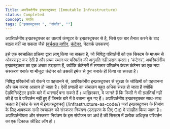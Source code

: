 ```yaml
---
Title: अपरिवर्तनीय इन्फ्रा़स्ट्रक्चर (Immutable Infrastructure)
status: Completed
concept: संपत्ति
tags: ["इन्फ्रा़स्ट्रक्चर ", "संपत्ति", ""]
---
```


अपरिवर्तनीय इन्फ्रा़स्ट्रक्चर का तात्पर्य कंप्यूटर के इन्फ्रा़स्ट्रक्चर से है, 
जिसे एक बार तैनात करने के बाद बदला नहीं जा सकता जैसे 
([वर्चुअल मशीन](/वर्चुअल-मशीन/), [कंटेनर](/कंटेनर/), नेटवर्क उपकरण)

इसे एक स्वचालित प्रक्रिया द्वारा लागू किया जा सकता है, 
जो निषिद्ध परिवर्तनों को एक सिस्टम के माध्यम से ओवरराइट कर देती है
और प्रथम स्थान पर परिवर्तन की अनुमति नहीं प्रदान करता।
'कंटेनर', अपरिवर्तनीय इन्फ्रा़स्ट्रक्चर का एक अच्छा उदाहरण हैं,
क्योंकि कंटेनरों में लगातार परिवर्तन केवल कंटेनर का एक नया संस्करण 
बनाके या मौजूदा कंटेनर को उसकी इमेज से पुनः बनाके ही किया जा सकता है।

निषिद्ध परिवर्तनों को रोकने या पहचानने से, अपरिवर्तनीय इन्फ्रा़स्ट्रक्चर से सुरक्षा के जोखिमों को पहचानना और कम करना आसान हो जाता है।
ऐसी प्रणाली का संचालन बहुत अधिक सरल हो जाता है क्योंकि ऐडमिनिस्ट्रेटर इसके बारे में धारणाएँ बना सकते हैं।
आख़िरकार, वे जानते हैं कि किसी ने भी ग़लतियाँ नहीं की है या वे परिवर्तन नहीं हुए हैं जिनके बारे में वे बताना भूल गए हैं।
अपरिवर्तनीय इन्फ्रा़स्ट्रक्चर साथ-साथ चलता है [कोड के रूप में इन्फ्रा़स्ट्रक्चर] (/infrastructure-as-code/)
जहां इन्फ्रा़स्ट्रक्चर के निर्माण के लिए आवश्यक सभी स्वचालन को संस्करण नियंत्रण (उदाहरण के लिए Git) में संग्रहीत किया जाता है।
अपरिवर्तनीयता और संस्करण नियंत्रण के इस संयोजन का अर्थ है की सिस्टम में प्रत्येक अधिकृत परिवर्तन का एक टिकाऊ ऑडिट लॉग हो।

